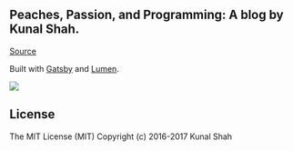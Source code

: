 
## Peaches, Passion, and Programming: A blog by Kunal Shah.


[Source](https://github.com/kunalgorithm/peaches)

Built with [Gatsby](https://github.com/gatsbyjs/gatsby) and  [Lumen](https://github.com/alxshelepenok/gatsby-starter-lumen).

![](https://github.com/kunalgorithm/peaches/static/images/screenshot.jpg)

## License
The MIT License (MIT)
Copyright (c) 2016-2017 Kunal Shah

